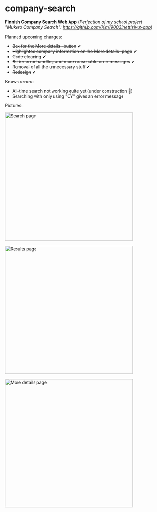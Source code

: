 # company-search
**Finnish Company Search Web App**
(*Perfection of my school project "Mukero Company Search": https://github.com/Kim19003/nettisivut-app*)

Planned upcoming changes:
- ~~Box for the More details -button~~ ✔
- ~~Highlighted company information on the More details -page~~ ✔
- ~~Code cleaning~~ ✔
- ~~Better error handling and more reasonable error messages~~ ✔
- ~~Removal of all the unnecessary stuff~~ ✔
- ~~Redesign~~ ✔

Known errors:
- All-time search not working quite yet (under construction 👷)
- Searching with only using "OY" gives an error message

Pictures:
<p align="left">
  <img src="https://i.imgur.com/IEeFiih.jpg" width="420" title="Search page"><br><br>
  <img src="https://i.imgur.com/vIfmJBF.jpg" width="420" title="Results page"><br><br>
  <img src="https://i.imgur.com/Kft2G69.jpg" width="420" title="More details page">
</p>
